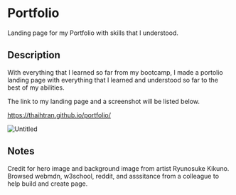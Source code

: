 # Portfolio
Landing page for my Portfolio with skills that I understood.

## Description
With everything that I learned so far from my bootcamp, I made a portolio landing page with everything that I learned and understood so far to the best of my abilities.

The link to my landing page and a screenshot will be listed below.

https://thaihtran.github.io/portfolio/

![Untitled](https://github.com/thaihtran/portfolio/assets/160369897/8fa0945c-f6dc-44dc-9cac-b98f12c038c8)



## Notes
Credit for hero image and background image from artist Ryunosuke Kikuno. Browsed webmdn, w3school, reddit, and asssitance from a colleague to help build and create page.
